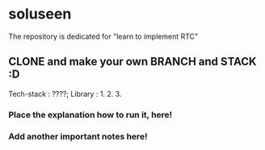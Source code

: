 # soluseen
The repository is dedicated for "learn to implement RTC"
## CLONE and make your own BRANCH and STACK :D
Tech-stack : ????;
Library : 
1.
2.
3.
### Place the explanation how to run it, here!

### Add another important notes here!
